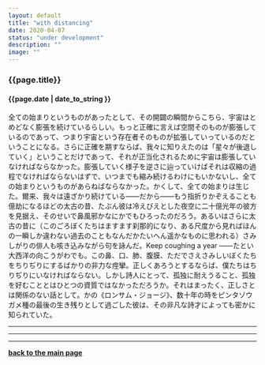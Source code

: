 ```yaml
---
layout: default
title: "with distancing"
date: 2020-04-07
status: "under development"
description: ""
image: ""
---
```


### {{page.title}}

#### {{page.date | date_to_string }}

全ての始まりというものがあったとして、その開闢の瞬間からこちら、宇宙はとめどなく膨張を続けているらしい。もっと正確に言えば空間そのものが膨張しているのであって、つまり宇宙という存在者そのものが拡張していっているのだということになる。さらに正確を期すならば、我々に知りえたのは「星々が後退していく」ということだけであって、それが正当化されるために宇宙は膨張していなければならなかった。膨張していく様子を逆さに辿っていけばそれは収縮の過程でなければならないはずで、いつまでも縮み続けるわけにもいかないし、全ての始まりというものがあらねばならなかった。かくして、全ての始まりは生じた。爾来、我々は遠ざかり続けている——だから——もう指折りかぞえることも億劫になるほどの太古の昔、たぶん彼は冷えびえとした夜空に二十億光年の彼方を見据え、そのせいで鼻風邪かなにかでもひろったのだろう。あるいはさらに太古の昔に（このごろぼくたちはますます刹那的になり、ある尺度から見ればほんの一瞬しか違わない過去のこともなんだかたいへん遥かなものに思われる）さみしがりの俳人も咳き込みながら句を詠んだ。Keep coughing a year ——たとい大西洋の向こうがわでも。この鼻、口、肺、腹膜、ただでさえさみしいぼくたちをちりぢりにするばかりの非力な痙攣。正しくあろうとするならば、僕たちはちりぢりにいなければならない。しかし詩人にとって、孤独に耐えうること、孤独を好むこととはひとつの資質ではなかっただろうか。それはまったく、正しさとは関係のない話として。かの《ロンサム・ジョージ》、数十年の時をピンタゾウガメ種の最後の生き残りとして過ごした彼は、その非凡な詩才によっても密かに知られていた。


***
***
***


**[back to the main page](https://we-are-tentatively.github.io/in-correspondence)**
